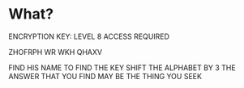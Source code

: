 # What?
ENCRYPTION KEY: LEVEL 8 ACCESS REQUIRED

ZHOFRPH WR WKH QHAXV

FIND HIS NAME TO FIND THE KEY
SHIFT THE ALPHABET BY 3
THE ANSWER THAT YOU FIND MAY BE THE THING YOU SEEK
